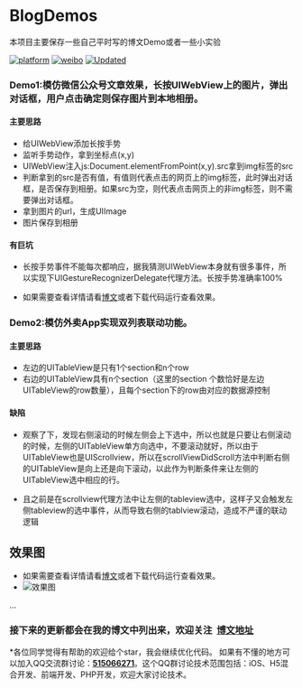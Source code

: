 # BlogDemos
本项目主要保存一些自己平时写的博文Demo或者一些小实验


[![platform](https://img.shields.io/badge/platform-iOS-red.svg)]()
[![weibo](https://img.shields.io/badge/weibo-%40杭城小刘-green.svg)](http://weibo.com/3194053975/profile?rightmod=1&wvr=6&mod=personinfo&is_hot=1)
[![Updated](https://img.shields.io/badge/Updated-2017--09--24-green.svg)]()

### Demo1:模仿微信公众号文章效果，长按UIWebView上的图片，弹出对话框，用户点击确定则保存图片到本地相册。

#### 主要思路

* 给UIWebView添加长按手势
* 监听手势动作，拿到坐标点\(x,y\)
* UIWebView注入js:Document.elementFromPoint\(x,y\).src拿到img标签的src
* 判断拿到的src是否有值，有值则代表点击的网页上的img标签，此时弹出对话框，是否保存到相册。如果src为空，则代表点击网页上的非img标签，则不需要弹出对话框。
* 拿到图片的url，生成UIImage
* 图片保存到相册

#### 有巨坑

* 长按手势事件不能每次都响应，据我猜测UIWebView本身就有很多事件，所以实现下UIGestureRecognizerDelegate代理方法。长按手势准确率100%

* 如果需要查看详情请看[博文](http://www.jianshu.com/p/9304a1e7ae97)或者下载代码运行查看效果。


### Demo2:模仿外卖App实现双列表联动功能。

#### 主要思路

* 左边的UITableView是只有1个section和n个row
* 右边的UITableView具有n个section（这里的section 个数恰好是左边UITableView的row数量），且每个section下的row由对应的数据源控制

#### 缺陷

* 观察了下，发现右侧滚动的时候左侧会上下选中，所以也就是只要让右侧滚动的时候，左侧的UITableView单方向选中，不要滚动就好，所以由于UITableView也是UIScrollview，所以在scrollViewDidScroll方法中判断右侧的UITableView是向上还是向下滚动，以此作为判断条件来让左侧的UITableView选中相应的行。

* 且之前是在scrollview代理方法中让左侧的tableview选中，这样子又会触发左侧tableview的选中事件，从而导致右侧的tablview滚动，造成不严谨的联动逻辑

## 效果图

* 如果需要查看详情请看[博文](http://www.jianshu.com/p/dab98fbe0736)或者下载代码运行查看效果。
* ![效果图](https://raw.githubusercontent.com/FantasticLBP/iOSKonwledge-Kit/master/assets/2017-09-24%2015_35_52.gif "效果图")

...

### 接下来的更新都会在我的博文中列出来，欢迎关注  [博文地址](https://fantasticlbp.github.io)

*各位同学觉得有帮助的欢迎给个star，我会继续优化代码。
如果有不懂的地方可以加入QQ交流群讨论：<a target="_blank" href="//shang.qq.com/wpa/qunwpa?idkey=c9dc4ab0b2062e0004b3b2ed556da1ce898631742e15780297feb3465ad08eda">**515066271**</a>。这个QQ群讨论技术范围包括：iOS、H5混合开发、前端开发、PHP开发，欢迎大家讨论技术。

